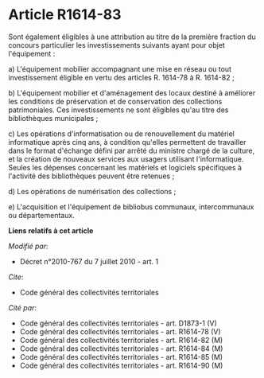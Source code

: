 # Article R1614-83

Sont également éligibles à une attribution au titre de la première fraction du concours particulier les investissements
suivants ayant pour objet l'équipement : 

a) L'équipement mobilier accompagnant une mise en réseau ou tout investissement éligible en vertu des articles R. 1614-78 à
R. 1614-82 ; 

b) L'équipement mobilier et d'aménagement des locaux destiné à améliorer les conditions de préservation et de conservation
des collections patrimoniales. Ces investissements ne sont éligibles qu'au titre des bibliothèques municipales ; 

c) Les opérations d'informatisation ou de renouvellement du matériel informatique après cinq ans, à condition qu'elles
permettent de travailler dans le format d'échange défini par arrêté du ministre chargé de la culture, et la création de
nouveaux services aux usagers utilisant l'informatique. Seules les dépenses concernant les matériels et logiciels spécifiques
à l'activité des bibliothèques peuvent être retenues ;

d) Les opérations de numérisation des collections ;

e) L'acquisition et l'équipement de bibliobus communaux, intercommunaux ou départementaux.

**Liens relatifs à cet article**

_Modifié par_:

  - Décret n°2010-767 du 7 juillet 2010 - art. 1

_Cite_:

  - Code général des collectivités territoriales

_Cité par_:

  - Code général des collectivités territoriales - art. D1873-1 (V)
  - Code général des collectivités territoriales - art. R1614-78 (V)
  - Code général des collectivités territoriales - art. R1614-82 (M)
  - Code général des collectivités territoriales - art. R1614-84 (M)
  - Code général des collectivités territoriales - art. R1614-85 (M)
  - Code général des collectivités territoriales - art. R1614-90 (M)
